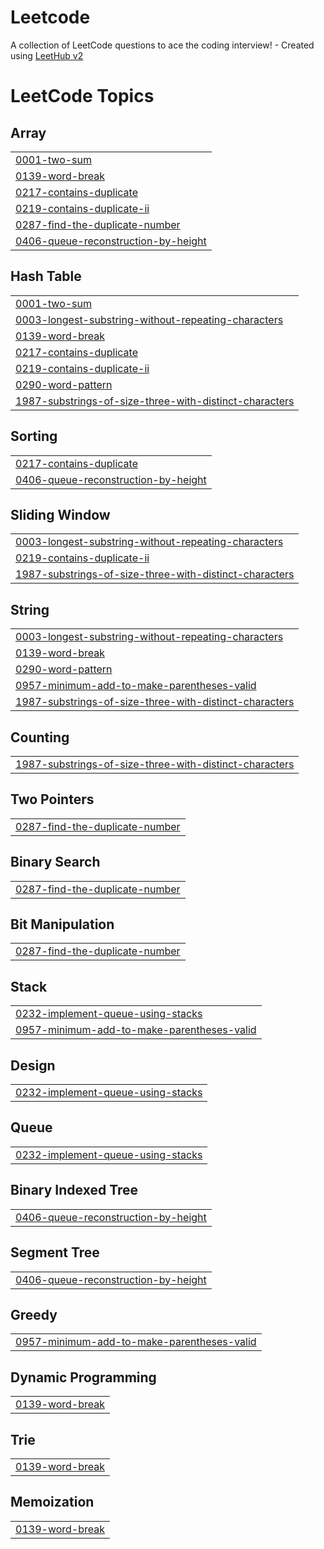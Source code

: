 # Leetcode
A collection of LeetCode questions to ace the coding interview! - Created using [LeetHub v2](https://github.com/arunbhardwaj/LeetHub-2.0)

<!---LeetCode Topics Start-->
# LeetCode Topics
## Array
|  |
| ------- |
| [0001-two-sum](https://github.com/KaviyavikashiniMohanasundaram/Leetcode/tree/master/0001-two-sum) |
| [0139-word-break](https://github.com/KaviyavikashiniMohanasundaram/Leetcode/tree/master/0139-word-break) |
| [0217-contains-duplicate](https://github.com/KaviyavikashiniMohanasundaram/Leetcode/tree/master/0217-contains-duplicate) |
| [0219-contains-duplicate-ii](https://github.com/KaviyavikashiniMohanasundaram/Leetcode/tree/master/0219-contains-duplicate-ii) |
| [0287-find-the-duplicate-number](https://github.com/KaviyavikashiniMohanasundaram/Leetcode/tree/master/0287-find-the-duplicate-number) |
| [0406-queue-reconstruction-by-height](https://github.com/KaviyavikashiniMohanasundaram/Leetcode/tree/master/0406-queue-reconstruction-by-height) |
## Hash Table
|  |
| ------- |
| [0001-two-sum](https://github.com/KaviyavikashiniMohanasundaram/Leetcode/tree/master/0001-two-sum) |
| [0003-longest-substring-without-repeating-characters](https://github.com/KaviyavikashiniMohanasundaram/Leetcode/tree/master/0003-longest-substring-without-repeating-characters) |
| [0139-word-break](https://github.com/KaviyavikashiniMohanasundaram/Leetcode/tree/master/0139-word-break) |
| [0217-contains-duplicate](https://github.com/KaviyavikashiniMohanasundaram/Leetcode/tree/master/0217-contains-duplicate) |
| [0219-contains-duplicate-ii](https://github.com/KaviyavikashiniMohanasundaram/Leetcode/tree/master/0219-contains-duplicate-ii) |
| [0290-word-pattern](https://github.com/KaviyavikashiniMohanasundaram/Leetcode/tree/master/0290-word-pattern) |
| [1987-substrings-of-size-three-with-distinct-characters](https://github.com/KaviyavikashiniMohanasundaram/Leetcode/tree/master/1987-substrings-of-size-three-with-distinct-characters) |
## Sorting
|  |
| ------- |
| [0217-contains-duplicate](https://github.com/KaviyavikashiniMohanasundaram/Leetcode/tree/master/0217-contains-duplicate) |
| [0406-queue-reconstruction-by-height](https://github.com/KaviyavikashiniMohanasundaram/Leetcode/tree/master/0406-queue-reconstruction-by-height) |
## Sliding Window
|  |
| ------- |
| [0003-longest-substring-without-repeating-characters](https://github.com/KaviyavikashiniMohanasundaram/Leetcode/tree/master/0003-longest-substring-without-repeating-characters) |
| [0219-contains-duplicate-ii](https://github.com/KaviyavikashiniMohanasundaram/Leetcode/tree/master/0219-contains-duplicate-ii) |
| [1987-substrings-of-size-three-with-distinct-characters](https://github.com/KaviyavikashiniMohanasundaram/Leetcode/tree/master/1987-substrings-of-size-three-with-distinct-characters) |
## String
|  |
| ------- |
| [0003-longest-substring-without-repeating-characters](https://github.com/KaviyavikashiniMohanasundaram/Leetcode/tree/master/0003-longest-substring-without-repeating-characters) |
| [0139-word-break](https://github.com/KaviyavikashiniMohanasundaram/Leetcode/tree/master/0139-word-break) |
| [0290-word-pattern](https://github.com/KaviyavikashiniMohanasundaram/Leetcode/tree/master/0290-word-pattern) |
| [0957-minimum-add-to-make-parentheses-valid](https://github.com/KaviyavikashiniMohanasundaram/Leetcode/tree/master/0957-minimum-add-to-make-parentheses-valid) |
| [1987-substrings-of-size-three-with-distinct-characters](https://github.com/KaviyavikashiniMohanasundaram/Leetcode/tree/master/1987-substrings-of-size-three-with-distinct-characters) |
## Counting
|  |
| ------- |
| [1987-substrings-of-size-three-with-distinct-characters](https://github.com/KaviyavikashiniMohanasundaram/Leetcode/tree/master/1987-substrings-of-size-three-with-distinct-characters) |
## Two Pointers
|  |
| ------- |
| [0287-find-the-duplicate-number](https://github.com/KaviyavikashiniMohanasundaram/Leetcode/tree/master/0287-find-the-duplicate-number) |
## Binary Search
|  |
| ------- |
| [0287-find-the-duplicate-number](https://github.com/KaviyavikashiniMohanasundaram/Leetcode/tree/master/0287-find-the-duplicate-number) |
## Bit Manipulation
|  |
| ------- |
| [0287-find-the-duplicate-number](https://github.com/KaviyavikashiniMohanasundaram/Leetcode/tree/master/0287-find-the-duplicate-number) |
## Stack
|  |
| ------- |
| [0232-implement-queue-using-stacks](https://github.com/KaviyavikashiniMohanasundaram/Leetcode/tree/master/0232-implement-queue-using-stacks) |
| [0957-minimum-add-to-make-parentheses-valid](https://github.com/KaviyavikashiniMohanasundaram/Leetcode/tree/master/0957-minimum-add-to-make-parentheses-valid) |
## Design
|  |
| ------- |
| [0232-implement-queue-using-stacks](https://github.com/KaviyavikashiniMohanasundaram/Leetcode/tree/master/0232-implement-queue-using-stacks) |
## Queue
|  |
| ------- |
| [0232-implement-queue-using-stacks](https://github.com/KaviyavikashiniMohanasundaram/Leetcode/tree/master/0232-implement-queue-using-stacks) |
## Binary Indexed Tree
|  |
| ------- |
| [0406-queue-reconstruction-by-height](https://github.com/KaviyavikashiniMohanasundaram/Leetcode/tree/master/0406-queue-reconstruction-by-height) |
## Segment Tree
|  |
| ------- |
| [0406-queue-reconstruction-by-height](https://github.com/KaviyavikashiniMohanasundaram/Leetcode/tree/master/0406-queue-reconstruction-by-height) |
## Greedy
|  |
| ------- |
| [0957-minimum-add-to-make-parentheses-valid](https://github.com/KaviyavikashiniMohanasundaram/Leetcode/tree/master/0957-minimum-add-to-make-parentheses-valid) |
## Dynamic Programming
|  |
| ------- |
| [0139-word-break](https://github.com/KaviyavikashiniMohanasundaram/Leetcode/tree/master/0139-word-break) |
## Trie
|  |
| ------- |
| [0139-word-break](https://github.com/KaviyavikashiniMohanasundaram/Leetcode/tree/master/0139-word-break) |
## Memoization
|  |
| ------- |
| [0139-word-break](https://github.com/KaviyavikashiniMohanasundaram/Leetcode/tree/master/0139-word-break) |
<!---LeetCode Topics End-->
